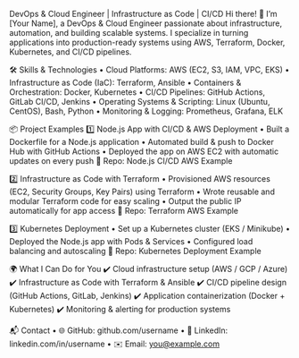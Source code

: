 DevOps & Cloud Engineer | Infrastructure as Code | CI/CD
Hi there! 👋 I’m [Your Name], a DevOps & Cloud Engineer passionate about infrastructure, automation, and building scalable systems.
I specialize in turning applications into production-ready systems using AWS, Terraform, Docker, Kubernetes, and CI/CD pipelines.
 
🛠️ Skills & Technologies
•	Cloud Platforms: AWS (EC2, S3, IAM, VPC, EKS)
•	Infrastructure as Code (IaC): Terraform, Ansible
•	Containers & Orchestration: Docker, Kubernetes
•	CI/CD Pipelines: GitHub Actions, GitLab CI/CD, Jenkins
•	Operating Systems & Scripting: Linux (Ubuntu, CentOS), Bash, Python
•	Monitoring & Logging: Prometheus, Grafana, ELK
 
📦 Project Examples
1️⃣ Node.js App with CI/CD & AWS Deployment
•	Built a Dockerfile for a Node.js application
•	Automated build & push to Docker Hub with GitHub Actions
•	Deployed the app on AWS EC2 with automatic updates on every push
🔗 Repo: Node.js CI/CD AWS Example
 
2️⃣ Infrastructure as Code with Terraform
•	Provisioned AWS resources (EC2, Security Groups, Key Pairs) using Terraform
•	Wrote reusable and modular Terraform code for easy scaling
•	Output the public IP automatically for app access
🔗 Repo: Terraform AWS Example
 
3️⃣ Kubernetes Deployment
•	Set up a Kubernetes cluster (EKS / Minikube)
•	Deployed the Node.js app with Pods & Services
•	Configured load balancing and autoscaling
🔗 Repo: Kubernetes Deployment Example
 
🌍 What I Can Do for You
✔️ Cloud infrastructure setup (AWS / GCP / Azure)
✔️ Infrastructure as Code with Terraform & Ansible
✔️ CI/CD pipeline design (GitHub Actions, GitLab, Jenkins)
✔️ Application containerization (Docker + Kubernetes)
✔️ Monitoring & alerting for production systems
 
📬 Contact
•	🌐 GitHub: github.com/username
•	💼 LinkedIn: linkedin.com/in/username
•	✉️ Email: you@example.com

